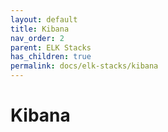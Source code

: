 ```yaml
---
layout: default
title: Kibana
nav_order: 2
parent: ELK Stacks
has_children: true
permalink: docs/elk-stacks/kibana
---
```


# Kibana
